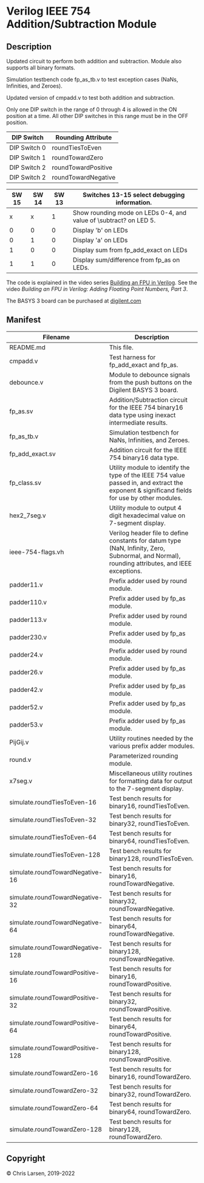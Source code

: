 # Verilog IEEE 754 Addition/Subtraction Module

## Description

Updated circuit to perform both addition and subtraction. Module also supports all binary formats.

Simulation testbench code fp_as_tb.v to test exception cases (NaNs, Infinities, and Zeroes).

Updated version of cmpadd.v to test both addition and subtraction.

Only one DIP switch in the range of 0 through 4 is allowed in the ON position at a time. All other DIP switches in this range must be in the OFF position.

| DIP Switch   | Rounding Attribute  |
|--------------|---------------------|
| DIP Switch 0 | roundTiesToEven     |
| DIP Switch 1 | roundTowardZero     |
| DIP Switch 2 | roundTowardPositive |
| DIP Switch 2 | roundTowardNegative |

| SW 15 | SW 14 | SW 13 | Switches 13-15 select debugging information. |
|-------|-------|-------|----------------------------------------------|
|   x   |   x   |   1   | Show rounding mode on LEDs 0-4, and value of \subtract? on LED 5. |
|   0   |   0   |   0   | Display 'b' on LEDs
|   0   |   1   |   0   | Display 'a' on LEDs
|   1   |   0   |   0   | Display sum from fp_add_exact on LEDs
|   1   |   1   |   0   | Display sum/difference from fp_as on LEDs. |

The code is explained in the video series [Building an FPU in Verilog](https://www.youtube.com/watch?v=rYkVdJnVJFQ&list=PLlO9sSrh8HrwcDHAtwec1ycV-m50nfUVs).
See the video *Building an FPU in Verilog: Adding Floating Point Numbers, Part 3*.

The BASYS 3 board can be purchased at [digilent.com](https://store.digilentinc.com/basys-3-artix-7-fpga-beginner-board-recommended-for-introductory-users/)

## Manifest

|   Filename        |                        Description                           |
|-------------------|--------------------------------------------------------------|
| README.md         | This file.                                                   |
| cmpadd.v          | Test harness for fp_add_exact and fp_as.                    |
| debounce.v        | Module to debounce signals from the push buttons on the Digilent BASYS 3 board. |
| fp_as.sv          | Addition/Subtraction circuit for the IEEE 754 binary16 data type using inexact intermediate results. |
| fp_as_tb.v        | Simulation testbench for NaNs, Infinities, and Zeroes. |
| fp_add_exact.sv   | Addition circuit for the IEEE 754 binary16 data type.        |
| fp_class.sv       | Utility module to identify the type of the IEEE 754 value passed in, and extract the exponent & significand fields for use by other modules. |
| hex2_7seg.v       | Utility module to output 4 digit hexadecimal value on 7-segment display. |
| ieee-754-flags.vh | Verilog header file to define constants for datum type (NaN, Infinity, Zero, Subnormal, and Normal), rounding attributes, and IEEE exceptions. |
| padder11.v        | Prefix adder used by round module.                           |
| padder110.v       | Prefix adder used by fp_as module.                          |
| padder113.v       | Prefix adder used by round module.                           |
| padder230.v       | Prefix adder used by fp_as module.                          |
| padder24.v        | Prefix adder used by round module.                           |
| padder26.v        | Prefix adder used by fp_as module.                          |
| padder42.v        | Prefix adder used by fp_as module.                    |
| padder52.v        | Prefix adder used by fp_as module.                    |
| padder53.v        | Prefix adder used by fp_as module.                    |
| PijGij.v          | Utility routines needed by the various prefix adder modules. |
| round.v           | Parameterized rounding module.                               |
| x7seg.v           | Miscellaneous utility routines for formatting data for output to the 7-segment display. |
| simulate.roundTiesToEven-16 | Test bench results for binary16, roundTiesToEven. |
| simulate.roundTiesToEven-32 | Test bench results for binary32, roundTiesToEven. |
| simulate.roundTiesToEven-64 | Test bench results for binary64, roundTiesToEven. |
| simulate.roundTiesToEven-128 | Test bench results for binary128, roundTiesToEven. |
| simulate.roundTowardNegative-16 | Test bench results for binary16, roundTowardNegative. |
| simulate.roundTowardNegative-32 | Test bench results for binary32, roundTowardNegative. |
| simulate.roundTowardNegative-64 | Test bench results for binary64, roundTowardNegative. |
| simulate.roundTowardNegative-128 | Test bench results for binary128, roundTowardNegative. |
| simulate.roundTowardPositive-16 | Test bench results for binary16, roundTowardPositive. |
| simulate.roundTowardPositive-32 | Test bench results for binary32,  roundTowardPositive. |
| simulate.roundTowardPositive-64 | Test bench results for binary64,  roundTowardPositive. |
| simulate.roundTowardPositive-128 | Test bench results for binary128,  roundTowardPositive. |
| simulate.roundTowardZero-16 | Test bench results for binary16, roundTowardZero. |
| simulate.roundTowardZero-32 | Test bench results for binary32,  roundTowardZero. |
| simulate.roundTowardZero-64 | Test bench results for binary64,  roundTowardZero. |
| simulate.roundTowardZero-128 | Test bench results for binary128,  roundTowardZero. |

## Copyright

:copyright: Chris Larsen, 2019-2022
